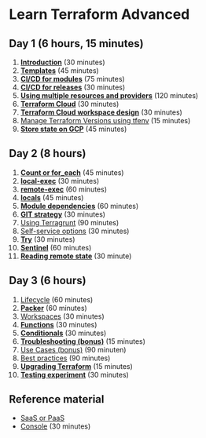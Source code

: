 # Learn Terraform Advanced

## Day 1 (6 hours, 15 minutes)

1. [**Introduction**](introduction) (30 minutes)
2. [**Templates**](templates) (45 minutes)
3. [**CI/CD for modules**](cicd-for-modules) (75 minutes)
4. [**CI/CD for releases**](cicd-for-releases) (30 minutes)
5. [**Using multiple resources and providers**](multiple-resources) (120 minutes)
6. [**Terraform Cloud**](terraform-cloud) (30 minutes)
7. [**Terraform Cloud workspace design**](terraform-cloud-workspace-design) (30 minutes)
8. [Manage Terraform Versions using tfenv](tfenv) (15 minutes)
9. [**Store state on GCP**](state-on-gcp) (45 minutes)

## Day 2 (8 hours)

1. [**Count or for_each**](count_or_for_each) (45 minutes)
2. [**local-exec**](local-exec) (30 minutes)
3. [**remote-exec**](remote-exec) (60 minutes)
4. [**locals**](local-values) (45 minutes)
5. [**Module dependencies**](create-module-dependencies) (60 minutes)
6. [**GIT strategy**](git-strategy) (30 minutes)
7. [Using Terragrunt](terragrunt) (90 minutes)
8. [Self-service options](self-service) (30 minutes)
9. [**Try**](try-something) (30 minutes)
10. [**Sentinel**](sentinel) (60 minutes)
11. [**Reading remote state**](reading-remote-state) (30 minute)

## Day 3 (6 hours)

1. [Lifecycle](lifecycle) (60 minutes)
2. [**Packer**](packer) (60 minutes)
3. [Workspaces](workspaces) (30 minutes)
4. [**Functions**](functions) (30 minutes)
5. [**Conditionals**](conditionals) (30 minutes)
6. [**Troubleshooting (bonus)**](troubleshooting) (15 minutes)
7. [Use Cases (bonus)](../BASIC/use-cases) (90 minuten)
8. [Best practices](best-practices) (90 minutes)
9. [**Upgrading Terraform**](upgrading-terraform) (15 minutes)
10. [**Testing experiment**](testing-experiment) (30 minutes)

## Reference material

- [SaaS or PaaS](saas-or-paas)
- [Console](console) (30 minutes)
